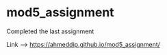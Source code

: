 # mod5_assignment

Completed the last assignment

Link --> https://ahmeddip.github.io/mod5_assignment/
